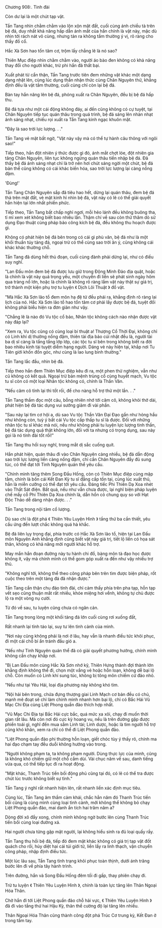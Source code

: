 




Chương 908:. Tinh đài


Còn dư lại là một chút tạp vật.

Tần Tang nhìn chằm chằm vào lộn xộn mặt đất, cuối cùng ánh chiều tà trên bệ đá, duy nhất khả năng hấp dẫn ánh mắt của hắn chính là vật này, mặc dù nhìn tới rách nát vô cùng, nhưng tản ra không tầm thường ý vị, rõ ràng cho thấy đồ cổ.

Hắc Xà Sơn hao tổn tâm cơ, trộm lấy chẳng lẽ là nó sao?

Thiên Mục điệp nhìn chằm chằm vào, người áo bào đen không có khả năng thay đổi cho người khác, trừ phi hắn đã thất bại.

Xuất phát từ cẩn thận, Tần Tang trước tiên đem những vật khác một dạng dạng nhặt lên, cùng lúc dụng thần nhận thức cùng Chân Nguyên thử, khẳng định đều là vật tầm thường, cuối cùng chỉ còn lại bệ đá.

Bàn tay hắn nâng lên bệ đá, phóng xuất ra Chân Nguyên, đều bị bệ đá hấp thu.

Bệ đá tựa như một cái động không đáy, ai đến cũng không có cự tuyệt, tại Chân Nguyên tiếp tục quán thâu trong quá trình, bệ đá sáng lên nhàn nhạt ánh sáng nhạt, chiếu rọi xuất ra Tần Tang kinh ngạc khuôn mặt.

"Đây là sao trời lực lượng. . ."

Tần Tang vẻ mặt bất ngờ, "Vật này vậy mà có thể tự hành câu thông với ngôi sao!"

Tiếp theo, hắn đột nhiên ý thức được gì đó, ánh mắt chợt lóe, đột nhiên gia tăng Chân Nguyên, liên tục không ngừng quán thâu tiến nhập bệ đá. Đã thấy bệ đá ánh sáng nhạt chỉ là trở nên hơi chút sáng ngời một chút, bệ đá bản thể cũng không có cái khác biến hóa, sao trời lực lượng lại càng nồng đậm.

'Đùng!'

Tần Tang Chân Nguyên sắp đã tiêu hao hết, dừng lại quán thâu, đem bệ đá thả trên mặt đất, vẻ mặt kinh hỉ nhìn bệ đá, vật này có lẽ có thể giải quyết hắn hiện tại lớn nhất phiền phức.

Tiếp theo, Tần Tang bất chấp nghỉ ngơi, mỗi hẻo lánh đều không buông tha, tỉ mỉ xem xét không biết bao nhiêu lần. Thậm chí về sau còn thử thăm dò sử dụng Đạo thuật cùng pháp bảo công kích bệ đá, đều không thu hoạch được gì.

Không có phát hiện bệ đá bên trong có cái gì phù văn, bệ đá như là một khối thuần túy tảng đá, ngoại trừ có thể cùng sao trời ăn ý, cũng không cái khác khác thường chỗ.

Tần Tang đã dùng hết thủ đoạn, cuối cùng đành phải dừng lại, như có điều suy nghĩ.

"Lan Đấu môn đem bệ đá được lưu giữ trong Động Minh Đảo địa quật, hoặc là chính là vật này quá trọng yếu, một chuyển đi liền sẽ phát sinh ngày hôm qua tràng nổ lớn, hoặc là chính là không rõ ràng lắm vật này thật sự giá trị, trở thành một kiện phụ trợ tu luyện 《 Dịch Lôi Thuật 》 đồ vật.

"Mà Hắc Xà Sơn lão tổ đem môn hạ đệ tử đều phái ra, khẳng định rõ ràng lai lịch của nó. Hắc Xà Sơn lão tổ hao tổn tâm cơ phải lấy được bệ đá, tuyệt đối không phải biểu hiện ra đơn giản như vậy.

"Chẳng lẽ là nào đó Vu tộc cổ bảo, Nhân tộc không cách nào nhận được vật này đáp lại?

"Xem ra, Vu tộc cũng có cùng loại bí thuật a! Thượng Cổ Thời Đại, không chỉ có Linh khí dị thường nồng đậm, thiên tài địa bảo cúi nhặt đều là, người tài ba dị sĩ càng là tầng tầng lớp lớp, các tộc tu sĩ bên trong không biết ra đời bao nhiêu kinh tài tuyệt diễm hạng người. Dáng vẻ này hiện tại, khắp nơi Tu Tiên giới khốn đốn góc, như cùng là lao lung bình thường."

Tần Tang lắc đầu, nhìn bệ đá.

Tiếp theo hắn đem Thiên Mục điệp kêu đi ra, một phen thử nghiệm, vẫn như cũ không có kết quả. Ngoại trừ bản mệnh trùng cổ cùng huyết mạch, Vu tộc tu sĩ còn có một loại Nhân tộc không có, chính là Thần Văn.

"Nếu câm cô tỉnh lại thì tốt rồi, để cho nàng hỗ trợ thử một lần. . ."

Tần Tang thầm đọc một câu, bỗng nhiên nhớ tới câm cô, không khỏi thở dài, phát hiện bệ đá tác dụng vui sướng giảm đi vài phần.

"Sau này lại tìm cơ hội a, dù sao Vu tộc Thần Văn Đại Đạo gần như hỏng hầu như không còn, tuỳ ý bắt cái Vu tộc cấp thấp tu sĩ là được. Đối với những nhân tộc tu sĩ khác mà nói, nếu như không phải tu luyện lực lượng tinh thần, bệ đá tác dụng quả thật không lớn, đối với ta nhưng có trọng dụng, sau này gọi là nó tinh đài tốt rồi!"

Tần Tang thu hồi suy nghĩ, trong mắt dị sắc cuống quít.

Hắn phát hiện, quán thâu đi vào Chân Nguyên càng nhiều, bệ đá dẫn động sao trời lực lượng liền càng nồng đậm, chỉ cần Chân Nguyên đầy đủ sung túc, có thể đạt tới Tinh Nguyên quán thể yêu cầu.

"Chính mình tăng thêm Song Đầu Hống, còn có Thiên Mục điệp cùng mập tằm, chính là bốn cái Kết Đan Kỳ tu sĩ đẳng cấp tồn tại, cùng lúc xuất thủ, hẳn là miễn cưỡng có thể đạt tới yêu cầu. Đáng tiếc Phi Thiên Dạ Xoa nhét vào Thất Sát điện. Bất quá, nếu như vẫn chưa được, lại nghĩ biện pháp luyện chế mấy cỗ Phi Thiên Dạ Xoa chính là, dẫn hồn cỏ chung quy so với Hạt Độc Thảo dễ dàng nhận được. . ."

Tần Tang trong nội tâm cổ lượng.

Dù sao chỉ là đột phá 《 Thiên Yêu Luyện Hình 》 tầng thứ ba cần thiết, yêu cầu ứng đến lượt chắc không quá hà khắc.

Bệ đá liên lụy trọng đại, phía trước có Hắc Xà Sơn lão tổ, hiện tại Lan Đấu môn Nguyên Anh khẳng định cũng biết vật này giá trị, tiết lộ liền có họa sát thân, không có khả năng mời người khác hỗ trợ.

May mắn hắn đoạn đường này tu hành chi đồ, bàng môn tà đạo học được không ít, vậy mà chính mình có thể gom góp xuất ra đến như vậy nhiều trợ thủ.

"Không nghĩ tới, không thể theo công pháp bên trên tìm được biện pháp, rốt cuộc theo trên một tảng đá đã nhận được."

Tần Tang cẩn thận chu đáo tinh đài, chỉ cảm thấy phía trên pha tạp, hỗn tạp vết sẹo cũng thuận mắt rất nhiều, khóe miệng hơi vểnh, không tự chủ được lộ ra một vòng nụ cười.

Từ đó về sau, tu luyện cũng chưa có ngăn cản.

Tần Tang trong lòng một khối tảng đá lớn cuối cùng rơi xuống đất,

Rất nhanh lại tỉnh táo lại, suy tư lên tình cảnh của mình.

"Nơi này cũng không phải là nơi ở lâu, hay vẫn là nhanh điều tức khôi phục, đi một cái chỗ bí ẩn tránh đầu gió a.

"Nếu như Tinh Nguyên quán thể đã có giải quyết phương hướng, chính mình không cần chạy khắp nơi.

"Bị Lan Đấu môn cùng Hắc Xà Sơn nhớ kỹ, Thiên Hưng thành đợi thành lớn khẳng định không thể đi, chọn một vắng vẻ hoặc hỗn loạn, không dễ bại lộ chỗ. Còn muốn có Linh khí sung túc, không bị tông môn chiếm cứ đảo nhỏ.

"Nếu như tại Yêu Hải, loại địa phương này không khó tìm.

"Nội hải bên trong, chứa đựng thượng giai Linh Mạch cơ bản đều có chủ, mạnh mẽ đoạt sẽ chỉ làm chính mình nhanh hơn bại lộ, chỉ có Bắc Hải Vũ Mạc Chi Địa cùng Liệt Phong quần đảo thích hợp nhất.

"Vũ Mạc Chi Địa tại Bắc Hải cực bắc, quá mức xa xôi, chạy đi muốn thời gian rất lâu. Mà còn nơi đó cực kỳ hoang vu, nếu là trên đường gặp được phiền toái gì, nghĩ đến mua sắm Linh tài; Linh dược, hoặc là tìm người hỗ trợ cũng khó khăn, xem ra chỉ có thể đi Liệt Phong quần đảo.

"Liệt Phong quần đảo phi thường hỗn loạn, giết chóc tùy ý thấy rõ, chính ma hai đạo chạm tay đều duỗi không hướng vào trong.

"Người không phạm ta, ta không phạm người. Dùng thực lực của mình, cũng là không khó chiếm giữ một chỗ cắm dùi. Vài chục năm về sau, danh tiếng vừa qua, có thể tiếp tục đi ra hoạt động.

"Mặt khác, Thanh Trúc tiền bối động phủ cũng tại đó, có lẽ có thể tra được chút lúc trước không biết sự tình."

Tần Tang ý nghĩ rất nhanh hiện lên, rất nhanh liền xác định mục tiêu.

Cùng lúc, Tần Tang âm thầm cảm khái, chắc hẳn năm đó Thanh Trúc tiền bối cũng là cùng mình cùng loại tình cảnh, mới không thể không bỏ chạy Liệt Phong quần đảo, mai danh ẩn tích hai trăm năm a?

Dòng đời xô đẩy xong, chính mình không ngờ bước lên cùng Thanh Trúc tiền bối cùng loại đường xá.

Hai người chưa từng gặp mặt người, lại không hiểu sinh ra đủ loại quấy rầy.

Tần Tang thu hồi bệ đá, tiếp đó đem mặt khác không có giá trị tạp vật đốt quách cho rồi, hủy diệt hai cái túi giới tử, liền lấy ra linh thạch, vận chuyển công pháp, nhập định điều tức.

Một lúc lâu sau, Tần Tang tình trạng khôi phục toàn thịnh, dưới ánh trăng bước lên đi về phía tây hành trình.

Trên đường, hắn và Song Đầu Hống đêm tối đi gấp, thay phiên chạy đi.

Trừ tu luyện 《 Thiên Yêu Luyện Hình 》, chính là toàn lực tăng lên Thân Ngoại Hóa Thân.

Chờ hắn đi tới Liệt Phong quần đảo chỗ hải vực, 《 Thiên Yêu Luyện Hình 》 đã đi vào tầng thứ hai Hậu Kỳ, thân thể cường độ lại tăng lên nhiều.

Thân Ngoại Hóa Thân cũng thành công đột phá Trúc Cơ trung kỳ, Kết Đan ở trong tầm tay.




